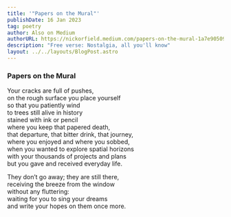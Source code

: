 ```yaml
---
title: '"Papers on the Mural"'
publishDate: 16 Jan 2023
tag: poetry
author: Also on Medium
authorURL: https://nickorfield.medium.com/papers-on-the-mural-1a7e90509bbe
description: "Free verse: Nostalgia, all you'll know"
layout: ../../layouts/BlogPost.astro
---
```

### **Papers on the Mural**

Your cracks are full of pushes,\
on the rough surface you place yourself\
so that you patiently wind\
to trees still alive in history\
stained with ink or pencil\
where you keep that papered death,\
that departure, that bitter drink, that journey,\
where you enjoyed and where you sobbed,\
when you wanted to explore spatial horizons\
with your thousands of projects and plans\
but you gave and received everyday life.

They don’t go away; they are still there,\
receiving the breeze from the window\
without any fluttering:\
waiting for you to sing your dreams\
and write your hopes on them once more.
